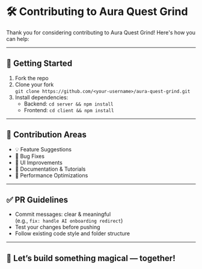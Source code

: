 # 🛠️ Contributing to Aura Quest Grind

Thank you for considering contributing to Aura Quest Grind! Here's how you can help:

---

## 📌 Getting Started

1. Fork the repo
2. Clone your fork  
   `git clone https://github.com/<your-username>/aura-quest-grind.git`
3. Install dependencies:  
   - Backend: `cd server && npm install`
   - Frontend: `cd client && npm install`

---

## 🧩 Contribution Areas

- 💡 Feature Suggestions
- 🐛 Bug Fixes
- 🎨 UI Improvements
- 📘 Documentation & Tutorials
- 🚀 Performance Optimizations

---

## ✅ PR Guidelines

- Commit messages: clear & meaningful  
  (e.g., `fix: handle AI onboarding redirect`)
- Test your changes before pushing
- Follow existing code style and folder structure

---

## 🙌 Let’s build something magical — together!
